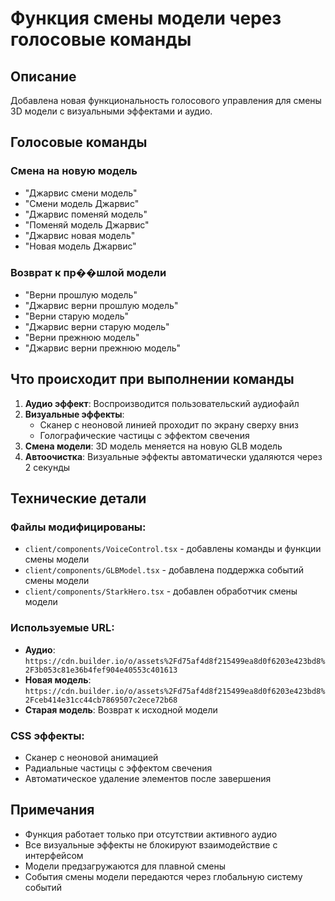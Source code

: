 # Функция смены модели через голосовые команды

## Описание

Добавлена новая функциональность голосового управления для смены 3D модели с визуальными эффектами и аудио.

## Голосовые команды

### Смена на новую модель

- "Джарвис смени модель"
- "Смени модель Джарвис"
- "Джарвис поменяй модель"
- "Поменяй модель Джарвис"
- "Джарвис новая модель"
- "Новая модель Джарвис"

### Возврат к пр��шлой модели

- "Верни прошлую модель"
- "Джарвис верни прошлую модель"
- "Верни старую модель"
- "Джарвис верни старую модель"
- "Верни прежнюю модель"
- "Джарвис верни прежнюю модель"

## Что происходит при выполнении команды

1. **Аудио эффект**: Воспроизводится пользовательский аудиофайл
2. **Визуальные эффекты**:
   - Сканер с неоновой линией проходит по экрану сверху вниз
   - Голографические частицы с эффектом свечения
3. **Смена модели**: 3D модель меняется на новую GLB модель
4. **Автоочистка**: Визуальные эффекты автоматически удаляются через 2 секунды

## Технические детали

### Файлы модифицированы:

- `client/components/VoiceControl.tsx` - добавлены команды и функции смены модели
- `client/components/GLBModel.tsx` - добавлена поддержка событий смены модели
- `client/components/StarkHero.tsx` - добавлен обработчик смены модели

### Используемые URL:

- **Аудио**: `https://cdn.builder.io/o/assets%2Fd75af4d8f215499ea8d0f6203e423bd8%2F3b053c81e36b4fef904e40553c401613`
- **Новая модель**: `https://cdn.builder.io/o/assets%2Fd75af4d8f215499ea8d0f6203e423bd8%2Fceb414e31cc44cb7869507c2ece72b68`
- **Старая модель**: Возврат к исходной модели

### CSS эффекты:

- Сканер с неоновой анимацией
- Радиальные частицы с эффектом свечения
- Автоматическое удаление элементов после завершения

## Примечания

- Функция работает только при отсутствии активного аудио
- Все визуальные эффекты не блокируют взаимодействие с интерфейсом
- Модели предзагружаются для плавной смены
- События смены модели передаются через глобальную систему событий
